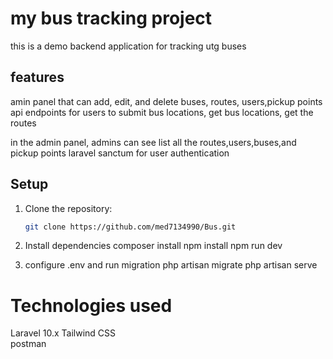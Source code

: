 # my bus tracking project

this is a demo backend application for tracking utg buses

## features
amin panel that can add, edit, and delete buses, routes, users,pickup points
api endpoints for users to submit bus locations, get bus locations, get the routes

in the admin panel, admins can see
list all the routes,users,buses,and pickup points
laravel sanctum for user authentication

## Setup
1. Clone the repository:
   ```bash
   git clone https://github.com/med7134990/Bus.git
   

2. Install dependencies
   composer install
   npm install
   npm run dev


3. configure .env and run migration
   php artisan migrate
   php artisan serve



# Technologies used
Laravel 10.x
Tailwind CSS  
postman 
   